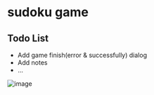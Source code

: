 # sudoku game

## Todo List 
 - Add game finish(error & successfully) dialog 
 - Add notes
 - ...


![image](https://github.com/ksixen/sudoku/assets/38946653/195dbf8b-69a5-40b0-af73-a6d8e3cf7442)

